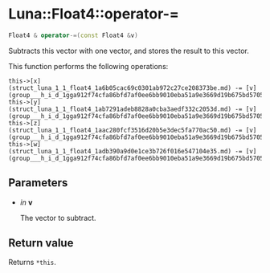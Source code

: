 # Luna::Float4::operator-=

```c++
Float4 & operator-=(const Float4 &v)
```

Subtracts this vector with one vector, and stores the result to this vector. 

This function performs the following operations: 
```
this->[x](struct_luna_1_1_float4_1a6b05cac69c0301ab972c27ce208373be.md) -= [v](group___h_i_d_1gga912f74cfa86bfd7af0ee6bb9010eba51a9e3669d19b675bd57058fd4664205d2a.md).x;
this->[y](struct_luna_1_1_float4_1ab7291adeb8828a0cba3aedf332c2053d.md) -= [v](group___h_i_d_1gga912f74cfa86bfd7af0ee6bb9010eba51a9e3669d19b675bd57058fd4664205d2a.md).y;
this->[z](struct_luna_1_1_float4_1aac280fcf3516d20b5e3dec5fa770ac50.md) -= [v](group___h_i_d_1gga912f74cfa86bfd7af0ee6bb9010eba51a9e3669d19b675bd57058fd4664205d2a.md).z;
this->[w](struct_luna_1_1_float4_1adb390a9d0e1ce3b726f016e547104e35.md) -= [v](group___h_i_d_1gga912f74cfa86bfd7af0ee6bb9010eba51a9e3669d19b675bd57058fd4664205d2a.md).w;
```


## Parameters
* *in* **v**

    The vector to subtract. 

## Return value
Returns `*this`. 

